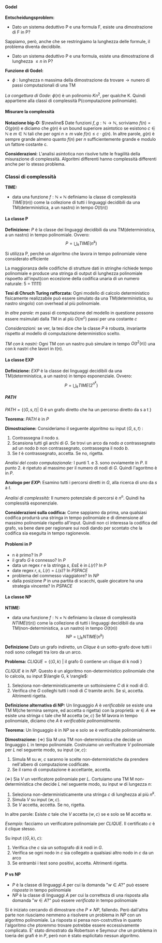 #### Godel
**Entscheidungsproblem:**
- Dato un sistema deduttivo P e una formula F, esiste una dimostrazione di F in P?

Sappiamo, però, anche che se restringiamo la lunghezza delle formule, il problema diventa decidibile.
- Dato un sistema deduttivo P e una formula, esiste una dimostrazione di lunghezza $\leq n$ in P?

**Funzione di Godel:**
- $\phi: \text{lunghezza n massima della dimostrazione da trovare} \rightarrow \text{nunero di passi computazionali di una TM}$

*La congettura di Gode:* $\phi(n)$ è un polinomio $Kn^2$, per qualche K. Quindi appartiene alla classi di complessità P(computazione polinomiale).

#### Misurare la complessità
**Notazione big-O:** $\newline$
Date funzioni $f, g: \mathbb{N} \rightarrow \mathbb{N}$, scriviamo $f(n) = O(g(n))$ e diciamo che $g(n)$ è un bound superiore asintotico se esistono $c \in \mathbb{N}$ e $m \in \mathbb{N}$ tali che per ogni $n \geq m$ vale $f(n) \leq c \cdot g(n)$.
In altre parole, $g(n)$ è sempre grande almeno quanto $f(n)$ per $n$ sufficientemente grande e modulo un fattore costante c.

**Considerazioni:**
L'analisi asintotica non risolve tutte le fragilità della misurazione di complessità. 
Algoritmi differenti hanno complessità differenti anche per lo stesso problema.
### Classi di complessità
**TIME:**
- data una funzione $f : \mathbb{N} \times \mathbb{N}$ definiamo la classe di complessità $TIME(t(n))$ come la collezione di tutti i linguaggi decidibili da una TM(deterministica, a un nastro) in tempo $O(t(n))$

#### La classe P
**Definizione:** 
$P$ è la classe dei linguaggi decidibili da una TM(deterministica, a un nastro) in tempo polinomiale. Ovvero: $$P = \bigcup_{k} TIME(n^k)$$

Si utilizza P, perchè un algoritmo che lavora in tempo polinomiale viene considerato efficiente

La maggioranza delle codifiche di strutture dati in stringhe richiede tempo polinomiale e produce una stringa di output di lunghezza polinomiale rispoetto all'input(con eccezione della codifica unaria di un numero naturale: 5 = 11111)

**Tesi di Chruch Turing rafforzata:**
Ogni modello di calcolo deterministico fisicamente realizzabile può essere simulato da una TM(deterministica, su nastro singolo) con overhead al più polinomiale.

*In altre parole:* $m$ passi di computazione del modello in questione possono essere msimulati dalla TM in al più $O(m^c)$ passi per una costante $c$

*Considerazioni:*
se ver, la tesi dice che la classe $P$ è robusta, invariante rispetto al modello di computazione deterministico scelto.

*TM con $k$ nastri:*
Ogni TM con un nastro può simulare in tempo $O(t^2(n))$ una con k nastri che lavori in $t(n)$.

#### La classe EXP
**Definizione:**
$EXP$ è la classe dei linguaggi decidibili da una TM(deterministica, a un nastro) in tempo esponenziale. Ovvero: $$P = \bigcup_{k} TIME(2^{n^k})$$

##### PATH
$PATH = \{\langle G, s, t\rangle | \text{ G è un grafo diretto che ha un percorso diretto da s a t }\}$

**Teorema:**
$PATH$ è in $P$

**Dimostrazione:**
Consideriamo il seguente algoritmo su input $\langle G, s, t\rangle$ :
1. Contrassegna il nodo $s$.
2. Scansiona tutti gli archi di $G$. Se trovi un arco da nodo $a$ contrassegnato ad un nodo $b$ non contrassegnato, contrassegna il nodo $b$.
3. Se $t$ è contrassegnato, accetta. Se no, rigetta.

*Analisi del costo computazionale:*
I punti $1.$ e $3.$ sono ovviamente in $P$. Il punto $2.$ è ripetuto al massimo per il numero di nodi di $G$. Quindi l'agoritmo è in $P$.

**Analogo per $EXP$:**
Esamino tutti i percorsi diretti in $G$, alla ricerca di uno da $s$ a $t$.

*Analisi di complessità:*
Il numero potenziale di percorsi è $n^n$. Quindi ha complessità esponenziale.

**Considerazioni sulla codifica:**
Come sappiamo da prima, una qualsiasi codifica produrrà una stringa in tempo polinomiale e di dimensione al massimo polinomiale rispetto all'input. Quindi non ci interessa la codifica del grafo, va bene dare per ragionare sui nodi dando per scontato che la codifica sia eseguita in tempo ragionevole.

#### Problemi in P
- n è primo? In $P$
- il grafo $G$ è connesso? In $P$
- data un regex $r$ e la stringa $s$, £s£ è in $L(r)$? In $P$
- date regex $r, s$, $L(r) = L(s)$? In $PSPACE$
- problema del commesso viaggiatore? In $NP$
- dalla posizione $P$ in una partita di scacchi, quale giocatore ha una strategia vincente? In $PSPACE$

#### La classe NP
**NTIME:**
- data una funzione $f : \mathbb{N} \times \mathbb{N}$ definiamo la classe di complessità $NTIME(t(n))$ come la collezione di tutti i linguaggi decidibili da una TM(non-deterministica, a un nastro) in tempo $O(t(n))$
$$NP = \bigcup_{k} NTIME(n^k)$$

**Definizione**
Dato un grafo indiretto, un *Clique* è un sotto-grafo dove tutti i nodi sono collegati tra loro da un arco.

**Problema:**
$CLIQUE = \{\langle G, k \rangle\ | \text{ il grafo G contiene un clique di k nodi } \}$

$CLIQUE$ è in $NP$. Questo è un algoritmo non-deterministico polinomiale che lo calcola, su input $\langle G, k \rangle\$:
1. Seleziona non-deterministicamente un sottoinsieme $C$ di $k$ nodi di $G$.
2. Verifica che $G$ colleghi tutti i nodi di $C$ tramite archi. Se sì, accetta. Altrimenti rigetta.

**Definizione alternativa di NP:**
Un linguaggio $A$ è *verificabile* se esiste una TM M(che termina sempre, ed accetta o rigetta) con la proprietà: $w \in A \Leftrightarrow \text { esiste una stringa c tale che M accetta } \langle w, c \rangle$
Se M lavora in tempo polinomiale, diciamo che $A$ è *verificabile polinomialmente*.

**Teorema:**
Un linguaggio è in $NP$ se e solo se è verificabile polinomialmente.

**Dimostrazione:**
($\Rightarrow$)
Sia M una TM non-deterministica che decide un linguaggio $L$ in tempo polinomiale. Costruiamo un verifcatore $V$ polinomiale per $L$ nel seguente modo, su input $\langle w, c \rangle$:
1. Simula M su $w$, $c$ saranno le scelte non-deterministiche da prendere nell'albero di computazione codificate.
2. Se il ramo di computazione è accettante, accetta.

($\Leftarrow$)
Sia $V$ un verificatore polinomiale per $L$. Cortuiamo una TM M non-deterministica che decide $L$ nel seguente modo, su input $w$ di lungezza $n$:
1. Seleziona non-deterministicamente una stringa $c$ di lunghezza al più $n^k$.
2. Simula $V$ su input $\langle w, c \rangle$.
3. Se $V$ accetta, accetta. Se no, rigetta.

In altre parole: Esiste $c$ tale che $V$ accetta $\langle w,c \rangle$ se e solo se M accetta $w$.

*Esempio:*
facciamo un verificatore polinomiale per $CLIQUE$. Il certificato $c$ è il clique stesso.

Su input $\langle \langle G, k \rangle , c \rangle$:
1. Verifica che $c$ sia un sottografo di $k$ nodi in $G$.
2. Verifica se ogni nodo in $c$ sia collegato a qualsiasi altro nodo in $c$ da un arco
3. Se entrambi i test sono positivi, accetta. Altrimenti rigetta.

#### P vs NP
- $P$ è la classe di linguaggi $A$ per cui la domanda "$w \in A$?" può essere *risposta* in tempo polinomiale
- $NP$ è la classe di linguaggi $A$ per cui la corretteza di una risposta alla domanda "$w \in A$?" può essere *verificata* in tempo polinomiale

Si è iniziato cercando di dimostrare che $P \neq NP$, fallendo. Però dall'altra parte non riusciamo nemmeno a risolvere un problema in $NP$ con un algoritmo polinomiale.
La risposta si pensa non-costruttiva in quanto l'algoritmo che ptoremmo trovare potrebbe essere eccessivamente complicato. E' stato dimostrato da Robertson e Seymour che un problema in toeria dei grafi è in $P$, però non è stato esplicitato nessun algoritmo.
